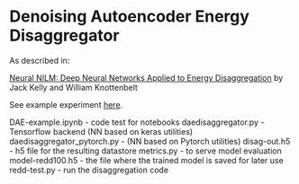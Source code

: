 # Denoising Autoencoder Energy Disaggregator

As described in:

[Neural NILM: Deep Neural Networks Applied to Energy Disaggregation](https://arxiv.org/pdf/1507.06594.pdf) by Jack Kelly and William Knottenbelt

See example experiment [here](https://github.com/OdysseasKr/neural-disaggregator/blob/master/DAE/DAE-example.ipynb).

DAE-example.ipynb - code test for notebooks
daedisaggregator.py - Tensorflow backend (NN based on keras utilities)
daedisaggregator_pytorch.py - (NN based on Pytorch utilities)
disag-out.h5 - h5 file for the resulting datastore
metrics.py - to serve model evaluation
model-redd100.h5 - the file where the trained model is saved for later use
redd-test.py - run the disaggregation code
